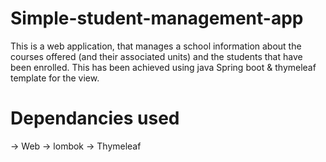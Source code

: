# Simple-student-management-app
This is a web application, that manages a school information about the courses offered (and their associated units) and the 
students that have been enrolled.
This has been achieved using java Spring boot & thymeleaf template for the view.

# Dependancies used
-> Web
-> lombok
-> Thymeleaf
